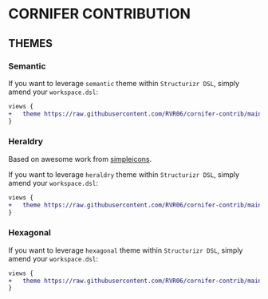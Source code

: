 # CORNIFER CONTRIBUTION

## THEMES

### Semantic

If you want to leverage `semantic` theme within `Structurizr DSL`, simply amend your `workspace.dsl`:

```diff
views {
+   theme https://raw.githubusercontent.com/RVR06/cornifer-contrib/main/themes/semantic/theme.json
}
```

### Heraldry

Based on awesome work from [simpleicons](https://simpleicons.org).

If you want to leverage `heraldry` theme within `Structurizr DSL`, simply amend your `workspace.dsl`:

```diff
views {
+   theme https://raw.githubusercontent.com/RVR06/cornifer-contrib/main/themes/heraldry/theme.json
}
```


### Hexagonal

If you want to leverage `hexagonal` theme within `Structurizr DSL`, simply amend your `workspace.dsl`:

```diff
views {
+   theme https://raw.githubusercontent.com/RVR06/cornifer-contrib/main/themes/hexagonal/theme.json
}